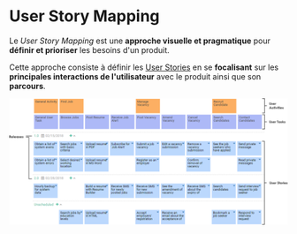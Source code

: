 # User Story Mapping

Le _User Story Mapping_ est une **approche visuelle et pragmatique** pour **définir et prioriser** les besoins d'un produit.

Cette approche consiste à définir les [User Stories](../scrum/artefacts/user-story.md) en se **focalisant** sur les **principales interactions de l'utilisateur** avec le produit ainsi que son **parcours**.

![User Story Map \(source: visual-paradigm.com\)](../.gitbook/assets/user-story-map-3-levels.png)



